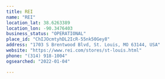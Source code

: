 ```yaml
---
title: REI
name: "REI"
location_lat: 38.6263389
location_lon: -90.3476403
business_status: "OPERATIONAL"
place_id: "ChIJOcmtyhDL2IcR-55nk50Gey8"
address: "1703 S Brentwood Blvd, St. Louis, MO 63144, USA"
website: "https://www.rei.com/stores/st-louis.html"
phone: "(314) 918-1004"
ogsearched: "2022-01-04"

---
```

